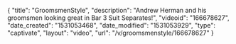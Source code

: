{
    "title": "GroomsmenStyle",
    "description": "Andrew Herman and his groomsmen looking great in Bar 3 Suit Separates!",
    "videoid": "166678627",
    "date_created": "1531053468",
    "date_modified": "1531053929",
    "type": "captivate",
    "layout": "video",
    "url": "\/v\/groomsmenstyle\/166678627"
}